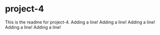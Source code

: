 # project-4

This is the readme for project-4.
Adding a line!
Adding a line!
Adding a line!
Adding a line!
Adding a line!
